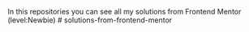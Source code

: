 In this repositories you can see all my solutions from Frontend Mentor (level:Newbie)
#   s o l u t i o n s - f r o m - f r o n t e n d - m e n t o r  
 
